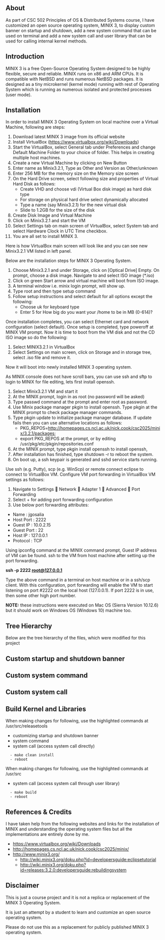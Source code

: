 ## About ##

As part of CSC 502 Principles of OS & Distributed Systems course, I have customized an open source operating system, MINIX 3, to display custom banner on startup and shutdown, add a new system command that can be used on terminal and add a new system call and user library that can be used for calling internal kernel methods.

## Introduction ##

MINIX 3 is a free Open-Source Operating System designed to be highly flexible, secure and reliable. MINIX runs on x86 and ARM CPUs. It is compatible with NetBSD and runs numerous NetBSD packages. It is designed as a tiny microkernel (kernel mode) running with rest of Operating System which is running as numerous isolated and protected processes (user mode). 

## Installation ##

In order to install MINIX 3 Operating System on local machine over a Virtual Machine, following are steps:
1.	Download latest MINIX 3 image from its official website
2.	Install VirtualBox (https://www.virtualbox.org/wiki/Downloads)
3.	Start the VirtualBox, select General tab under Preferences and change Default Machine Folder to your choice of folder. This helps in creating multiple host machines.
4.	Create a new Virtual Machine by clicking on New Button
5.	Enter name as Minix3.2.1, Type as Other and Version as Other/unknown
6.	Enter 256 MB for the memory size on the Memory size screen
7.	On the Hard Drive screen, select following size and properties of Virtual Hard Disk as follows:
    -	Create VHD and choose vdi (Virtual Box disk image) as hard disk type
    -	For storage on physical hard drive select dynamically allocated
    -	Type a name (say Minix3.2.1) for the new virtual disk
    -	Slide to 1.2GB for the size of the disk
8.	Create Disk Image and Virtual Machine
9.	Click on Minix3.2.1 and start the VM
10.	Select Settings tab on main screen of VirtualBox, select System tab and select Hardware Clock in UTC Time checkbox.
11.	You are all set to install MINIX 3.

Here is how VirtualBox main screen will look like and you can see new Minix3.2.1 VM listed in left panel.




Below are the installation steps for MINIX 3 Operating System.

1.	Choose Minix3.2.1 and under Storage, click on [Optical Drive] Empty. On prompt, choose a disk image. Navigate to and select ISO image (*.iso)
2.	Click on green Start arrow and virtual machine will boot from ISO image.
3.	A terminal window i.e. minix login prompt, will show up.
4.	Type root and then type setup command
5.	Follow setup instructions and select default for all options except the following:
    -	Choose uk for keyboard type
    -	Enter 5 for How big do you want your /home to be in MB (0-614)?

Once installation completes, you can select Ethernet card and network configuration (select default). Once setup is completed, type poweroff at MINIX VM prompt. Now it is time to boot from the VM disk and not the CD ISO image so do the following:
1.	Select MINIX3.2.1 in VirtualBox
2.	Select Settings on main screen, click on Storage and in storage tree, select .iso file and remove it.

Now it will boot into newly installed MINIX 3 operating system.

As MINIX console does not have scroll bars, you can use ssh and sftp to login to MINIX for file editing, lets first install openssh.

1.	Select Minix3.2.1 VM and start it
2.	At the MINIX prompt, login in as root (no password will be asked)
3.	Type passwd command at the prompt and enter root as password. 
4.	Use Minix package manager pkgin to install openssh. Type pkgin at the MINIX prompt to check package manager commands.
5.	Type pkgin update to initialize package manager database. If update fails then you can use alternative locations as follows:
    -	PKG_REPOS=http://homepages.cs.ncl.ac.uk/nick.cook/csc2025/minix/3.2.1/packages;
    -	export PKG_REPOS at the prompt, or by editing /usr/pkg/etc/pkgin/repositories.conf 
6.	At the MINIX prompt, type pkgin install openssh to install openssh, 
7.	After installation has finished, type shutdown -r to reboot the system. 
8.	On boot up, a ssh keypair is generated and sshd service starts running.

Use ssh (e.g. Putty), scp (e.g. WinScp) or remote connect eclipse to connect to VirtualBox VM. Configure VM port forwarding in VirtualBox VM settings as follows:

1.	Navigate to Settings  Network  Adapter 1  Advanced  Port Forwarding
2.	Select + for adding port forwarding configuration
3.	Use below port forwarding attributes:
  -	Name		    : jgosalia
  -	Host Port	  : 2222
  -	Guest IP	  : 10.0.2.15
  -	Guest Port	: 22
  -	Host IP		  : 127.0.0.1
  -	Protocol	  : TCP

Using ipconfig command at the MINIX command prompt, Guest IP address of VM can be found. ssh to the VM from host machine after setting up the port forwarding.

**ssh -p 2222 root@127.0.0.1**


Type the above command in a terminal on host machine or in a ssh/scp client. With this configuration, port forwarding will enable the VM to start listening on port #2222 on the local host (127.0.0.1). If port 2222 is in use, then some other high port number.

**NOTE:** these instructions were executed on Mac OS (Sierra Version 10.12.6) but it should work on Windows OS (Windows 10) machine too.

## Tree Hierarchy ##

Below are the tree hierarchy of the files, which were modified for this project




## Custom startup and shutdown banner ##


## Custom system command ##


## Custom system call ##


## Build Kernel and Libraries ##

When making changes for following, use the highlighted commands at /usr/src/releasetools
  -	customizing startup and shutdown banner
  -	system command
  -	system call (access system call directly)

```
  -	make clean install
  -	reboot
```

When making changes for following, use the highlighted commands at /usr/src
  -	system call (access system call through user library)

```
  -	make build
  -	reboot
```


## References & Credits ##

I have taken help from the following websites and links for the installation of MINIX and understanding the operating system files but all the implementations are entirely done by me.

-	https://www.virtualbox.org/wiki/Downloads
-	http://homepages.cs.ncl.ac.uk/nick.cook/csc2025/minix/ 
-	http://www.minix3.org/
      -	http://wiki.minix3.org/doku.php?id=developersguide:eclipsetutorial 
      -	http://wiki.minix3.org/doku.php?id=releases:3.2.0:developersguide:rebuildingsystem


## Disclaimer ##

This is just a course project and it is not a replica or replacement of the MINIX 3 Operating System.

It is just an attempt by a student to learn and customize an open source operating system.

Please do not use this as a replacement for publicly published MINIX 3 operating system. 
